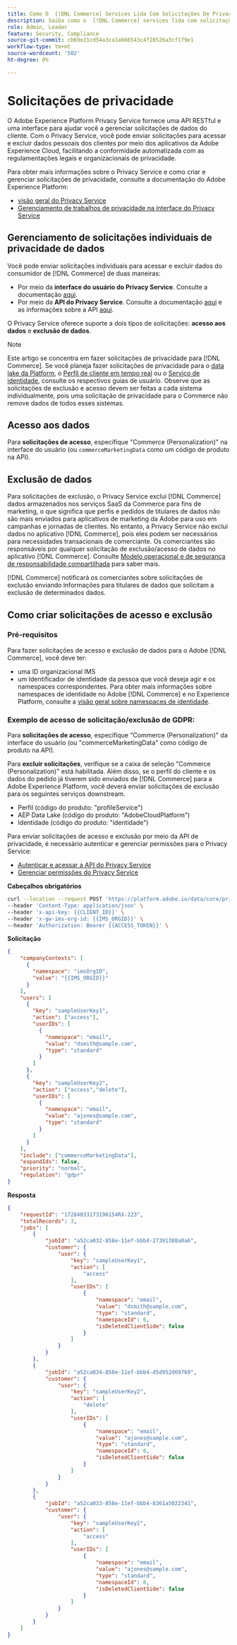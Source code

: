 ```yaml
---
title: Como O  [!DNL Commerce] Services Lida Com Solicitações De Privacidade
description: Saiba como o  [!DNL Commerce] services lida com solicitações para acessar e excluir dados.
role: Admin, Leader
feature: Security, Compliance
source-git-commit: cb69e11cd54a3ca1ab66543c4f28526a3cf1f9e1
workflow-type: tm+mt
source-wordcount: '502'
ht-degree: 0%

---
```


# Solicitações de privacidade

O Adobe Experience Platform Privacy Service fornece uma API RESTful e uma interface para ajudar você a gerenciar solicitações de dados do cliente. Com o Privacy Service, você pode enviar solicitações para acessar e excluir dados pessoais dos clientes por meio dos aplicativos da Adobe Experience Cloud, facilitando a conformidade automatizada com as regulamentações legais e organizacionais de privacidade.

Para obter mais informações sobre o Privacy Service e como criar e gerenciar solicitações de privacidade, consulte a documentação do Adobe Experience Platform:

* [visão geral do Privacy Service](https://experienceleague.adobe.com/en/docs/experience-platform/privacy/home)
* [Gerenciamento de trabalhos de privacidade na interface do Privacy Service](https://experienceleague.adobe.com/en/docs/experience-platform/privacy/ui/user-guide)

## Gerenciamento de solicitações individuais de privacidade de dados

Você pode enviar solicitações individuais para acessar e excluir dados do consumidor de [!DNL Commerce] de duas maneiras:

* Por meio da **interface do usuário do Privacy Service**. Consulte a documentação [aqui](https://experienceleague.adobe.com/en/docs/experience-platform/privacy/ui/user-guide#_blank).
* Por meio da **API do Privacy Service**. Consulte a documentação [aqui](https://developer.adobe.com/experience-platform-apis/references/privacy-service/#_blank) e as informações sobre a API [aqui](https://developer.adobe.com/experience-platform-apis/#_blank).

O Privacy Service oferece suporte a dois tipos de solicitações: **acesso aos dados** e **exclusão de dados**.

>[!NOTE]
>
>Este artigo se concentra em fazer solicitações de privacidade para [!DNL Commerce]. Se você planeja fazer solicitações de privacidade para o [data lake da Platform](https://experienceleague.adobe.com/en/docs/experience-platform/catalog/privacy), o [Perfil de cliente em tempo real](https://experienceleague.adobe.com/en/docs/experience-platform/profile/privacy) ou o [Serviço de identidade](https://experienceleague.adobe.com/en/docs/experience-platform/identity/privacy), consulte os respectivos guias de usuário. Observe que as solicitações de exclusão e acesso devem ser feitas a cada sistema individualmente, pois uma solicitação de privacidade para o Commerce não remove dados de todos esses sistemas.

## Acesso aos dados

Para **solicitações de acesso**, especifique &quot;Commerce (Personalization)&quot; na interface do usuário (ou `commerceMarketingData` como um código de produto na API).

## Exclusão de dados

Para solicitações de exclusão, o Privacy Service exclui [!DNL Commerce] dados armazenados nos serviços SaaS da Commerce para fins de marketing, o que significa que perfis e pedidos de titulares de dados não são mais enviados para aplicativos de marketing da Adobe para uso em campanhas e jornadas de clientes. No entanto, a Privacy Service não exclui dados no aplicativo [!DNL Commerce], pois eles podem ser necessários para necessidades transacionais de comerciante. Os comerciantes são responsáveis por qualquer solicitação de exclusão/acesso de dados no aplicativo [!DNL Commerce]. Consulte [Modelo operacional e de segurança de responsabilidade compartilhada](https://experienceleague.adobe.com/en/docs/commerce-operations/security-and-compliance/shared-responsibility) para saber mais.

[!DNL Commerce] notificará os comerciantes sobre solicitações de exclusão enviando informações para titulares de dados que solicitam a exclusão de determinados dados.

## Como criar solicitações de acesso e exclusão

### Pré-requisitos

Para fazer solicitações de acesso e exclusão de dados para o Adobe [!DNL Commerce], você deve ter:

* uma ID organizacional IMS
* um Identificador de identidade da pessoa que você deseja agir e os namespaces correspondentes. Para obter mais informações sobre namespaces de identidade no Adobe [!DNL Commerce] e no Experience Platform, consulte a [visão geral sobre namespaces de identidade](https://experienceleague.adobe.com/pt-br/docs/experience-platform/identity/features/namespaces).

### Exemplo de acesso de solicitação/exclusão de GDPR:

Para **solicitações de acesso**, especifique &quot;Commerce (Personalization)&quot; da interface do usuário (ou &quot;commerceMarketingData&quot; como código de produto na API).

Para **excluir solicitações**, verifique se a caixa de seleção &quot;Commerce (Personalization)&quot; está habilitada. Além disso, se o perfil do cliente e os dados do pedido já tiverem sido enviados de [!DNL Commerce] para a Adobe Experience Platform, você deverá enviar solicitações de exclusão para os seguintes serviços downstream.

* Perfil (código do produto: &quot;profileService&quot;)
* AEP Data Lake (código do produto: &quot;AdobeCloudPlatform&quot;)
* Identidade (código do produto: &quot;identidade&quot;)

Para enviar solicitações de acesso e exclusão por meio da API de privacidade, é necessário autenticar e gerenciar permissões para o Privacy Service:

* [Autenticar e acessar a API do Privacy Service](https://experienceleague.adobe.com/en/docs/experience-platform/privacy/api/getting-started)
* [Gerenciar permissões do Privacy Service](https://experienceleague.adobe.com/en/docs/experience-platform/privacy/permissions)

**Cabeçalhos obrigatórios**

```bash
curl --location --request POST 'https://platform.adobe.io/data/core/privacy/jobs' \
--header 'Content-Type: application/json' \
--header 'x-api-key: {{CLIENT_ID}}' \
--header 'x-gw-ims-org-id: {{IMS_ORGID}}' \
--header 'Authorization: Bearer {{ACCESS_TOKEN}}' \
```

**Solicitação**

```json
{
    "companyContexts": [
      {
        "namespace": "imsOrgID",
        "value": "{{IMS_ORGID}}"
      }
    ],
    "users": [
      {
        "key": "sampleUserKey1",
        "action": ["access"],
        "userIDs": [
          {
            "namespace": "email",
            "value": "dsmith@sample.com",
            "type": "standard"
          }
        ]
      },
      {
        "key": "sampleUserKey2",
        "action": ["access","delete"],
        "userIDs": [
          {
            "namespace": "email",
            "value": "ajones@sample.com",
            "type": "standard"
          }
        ]
      }
    ],
    "include": ["commerceMarketingData"],
    "expandIds": false,
    "priority": "normal",
    "regulation": "gdpr"
}
```

**Resposta**

```json
{
    "requestId": "17284033173196154RX-223",
    "totalRecords": 3,
    "jobs": [
        {
            "jobId": "a52ca032-858e-11ef-bbb4-27391388a0a6",
            "customer": {
                "user": {
                    "key": "sampleUserKey1",
                    "action": [
                        "access"
                    ],
                    "userIDs": [
                        {
                            "namespace": "email",
                            "value": "dsmith@sample.com",
                            "type": "standard",
                            "namespaceId": 6,
                            "isDeletedClientSide": false
                        }
                    ]
                }
            }
        },
        {
            "jobId": "a52ca034-858e-11ef-bbb4-d5d952d69769",
            "customer": {
                "user": {
                    "key": "sampleUserKey2",
                    "action": [
                        "delete"
                    ],
                    "userIDs": [
                        {
                            "namespace": "email",
                            "value": "ajones@sample.com",
                            "type": "standard",
                            "namespaceId": 6,
                            "isDeletedClientSide": false
                        }
                    ]
                }
            }
        },
        {
            "jobId": "a52ca033-858e-11ef-bbb4-8361a5022341",
            "customer": {
                "user": {
                    "key": "sampleUserKey2",
                    "action": [
                        "access"
                    ],
                    "userIDs": [
                        {
                            "namespace": "email",
                            "value": "ajones@sample.com",
                            "type": "standard",
                            "namespaceId": 6,
                            "isDeletedClientSide": false
                        }
                    ]
                }
            }
        }
    ]
}
```
